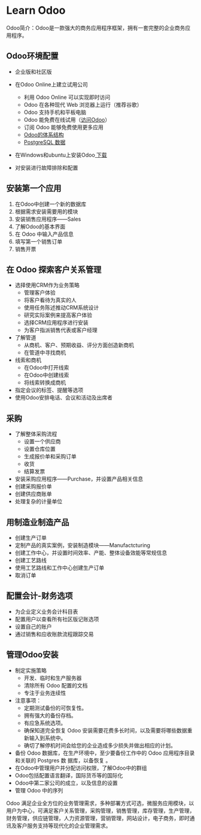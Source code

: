# Learn Odoo

Odoo简介：Odoo是一款强大的商务应用程序框架，拥有一套完整的企业商务应用程序。



## Odoo环境配置

+ 企业版和社区版
+ 在Odoo Online上建立试用公司
  + 利用 Odoo Online 可以实现即时访问
  + Odoo 在各种现代 Web 浏览器上运行（推荐谷歌）
  + Odoo 支持手机和平板电脑
  + Odoo 能免费在线试用（[访问Odoo](https://www.odoo.com/trial)）
  + 订阅 Odoo 能够免费使用更多应用
  + [Odoo的体系结构](https://www.odoo.com/documentation/12.0/)
  + [PostgreSQL 数据](http://www.postgresql.org/)

+ 在Windows和ubuntu上安装Odoo[ 下载](http://nightly.odoo.com/)
+ 对安装进行故障排除和配置



## 安装第一个应用

1. 在Odoo中创建一个新的数据库
2. 根据需求安装需要用的模块
3. 安装销售应用程序——Sales
4. 了解Odoo的基本界面
5. 在 Odoo 中输入产品信息
6. 填写第一个销售订单
7. 销售开票



## 在 Odoo 探索客户关系管理

+ 选择使用CRM作为业务策略
  + 管理客户体验
  + 将客户看待为真实的人
  + 使用任务陈述推动CRM系统设计
  + 研究实际案例来提高客户体验
  + 选择CRM应用程序进行安装
  + 为客户指派销售代表或客户经理
+ 了解管道
  + 从商机、客户、预期收益、评分方面创造新商机
  + 在管道中寻找商机
+ 线索和商机
  + 在Odoo中打开线索
  + 在Odoo中创建线索
  + 将线索转换成商机
+ 指定会议的标签、提醒等选项
+ 使用Odoo安排电话、会议和活动及出席者



## 采购

+ 了解整体采购流程
  + 设置一个供应商
  + 设置仓库位置
  + 生成报价单和采购订单
  + 收货
  + 结算发票
+ 安装采购应用程序——Purchase，并设置产品相关信息
+ 创建采购报价单
+ 创建供应商账单
+ 处理复杂的计量单位



## 用制造业制造产品

+ 创建生产订单
+ 定制产品的真实案例，安装制造模块——Manufactcturing
+ 创建工作中心，并设置时间效率、产能、整体设备效能等常规信息
+ 创建工艺路线
+ 使用工艺路线和工作中心创建生产订单
+ 取消订单



## 配置会计-财务选项

+ 为企业定义业务会计科目表
+ 配置用户以查看所有社区版记账选项
+ 设置自己的账户
+ 通过销售和应收账款流程跟踪交易



## 管理Odoo安装

+ 制定实施策略
  + 开发、临时和生产服务器
  + 清除所有 Odoo 配置的文档
  + 专注于业务连续性
+ 注意事项：
  + 定期测试备份的可恢复性。
  + 拥有强大的备份存档。
  + 有应急系统选项。
  + 确保知道完全恢复 Odoo 安装需要花费多长时间，以及需要将哪些数据重新输入到系统中。
  + 确切了解停机时间会给您的企业造成多少损失并做出相应的计划。
+ 备份 Odoo 数据库，在生产环境中，至少要备份工作中的 Odoo 应用程序目录和关联的 Postgres 数 据库，以备恢复 。
+ 在Odoo中管理用户并分配访问权限，了解Odoo中的群组
+ Odoo包括配置语言翻译，国际货币等的国际化
+ Odoo中第二家公司的成立，以及信息的设置
+ 管理 Odoo 中的序列

Odoo 满足企业全方位的业务管理需求，多种部署方式可选，微服务应用模块，以用户为中心，可满足客户关系管理，采购管理，销售管理，库存管理，生产管理，财务管理，供应链管理，人力资源管理，营销管理，网站设计，电子商务，即时通讯及客户服务支持等现代化的企业管理需求。







